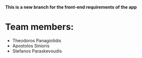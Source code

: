 <b>This is a new branch for the front-end requirements of the app</b>
<br>
<h1>Team members: </h1>
<ul>
<li>Theodoros Panagiotidis</li>
<li>Apostolos Sinioris</li>
<li>Stefanos Paraskevoudis</li>
</ul>
